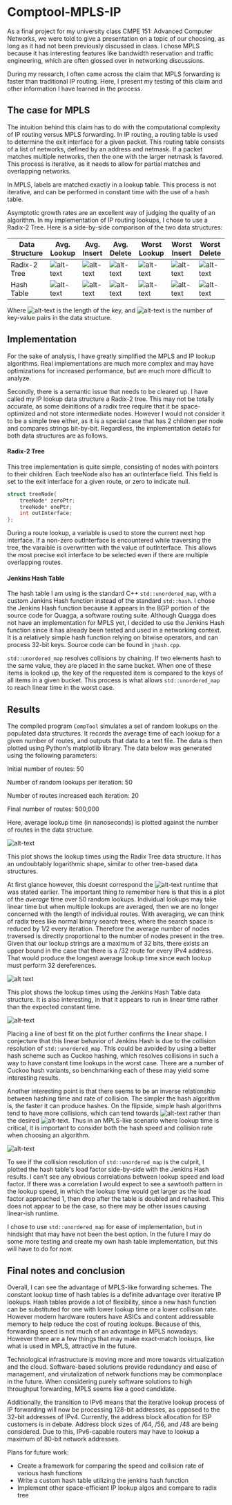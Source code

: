 # Comptool-MPLS-IP

As a final project for my university class CMPE 151: Advanced Computer Networks, we were told to give a presentation on a topic of our choosing, as long as it had not been previously discussed in class. I chose MPLS because it has interesting features like bandwidth reservation and traffic engineering, which are often glossed over in networking discussions.

During my research, I often came across the claim that MPLS forwarding is faster than traditional IP routing. Here, I present my testing of this claim and other information I have learned in the process.

## The case for MPLS

The intuition behind this claim has to do with the computational complexity of IP routing versus MPLS forwarding. In IP routing, a routing table is used to determine the exit interface for a given packet. This routing table consists of a list of networks, defined by an address and netmask. If a packet matches multiple networks, then the one with the larger netmask is favored. This process is iterative, as it needs to allow for partial matches and overlapping networks.

In MPLS, labels are matched exactly in a lookup table. This process is not iterative, and can be performed in constant time with the use of a hash table.

Asymptotic growth rates are an excellent way of judging the quality of an algorithm. In my implementation of IP routing lookups, I chose to use a Radix-2 Tree. Here is a side-by-side comparison of the two data structures:

Data Structure | Avg. Lookup   | Avg. Insert |Avg. Delete  | Worst Lookup | Worst Insert | Worst Delete 
-------------  | ------------- | ----------- | ----------- | ------------ | ------------ | ------------
Radix-2 Tree   |![alt-text](https://github.com/bradleypuckett/Comptool-MPLS-IP/blob/master/Images/O(k).png)|![alt-text](https://github.com/bradleypuckett/Comptool-MPLS-IP/blob/master/Images/O(k).png)|![alt-text](https://github.com/bradleypuckett/Comptool-MPLS-IP/blob/master/Images/O(k).png)|![alt-text](https://github.com/bradleypuckett/Comptool-MPLS-IP/blob/master/Images/O(k).png)|![alt-text](https://github.com/bradleypuckett/Comptool-MPLS-IP/blob/master/Images/O(k).png)|![alt-text](https://github.com/bradleypuckett/Comptool-MPLS-IP/blob/master/Images/O(k).png)
Hash Table     | ![alt-text](https://github.com/bradleypuckett/Comptool-MPLS-IP/blob/master/Images/O(1).png)|![alt-text](https://github.com/bradleypuckett/Comptool-MPLS-IP/blob/master/Images/O(1).png)|![alt-text](https://github.com/bradleypuckett/Comptool-MPLS-IP/blob/master/Images/O(1).png)|![alt-text](https://github.com/bradleypuckett/Comptool-MPLS-IP/blob/master/Images/O(n).png)|![alt-text](https://github.com/bradleypuckett/Comptool-MPLS-IP/blob/master/Images/O(n).png)|![alt-text](https://github.com/bradleypuckett/Comptool-MPLS-IP/blob/master/Images/O(n).png)

Where ![alt-text](https://github.com/bradleypuckett/Comptool-MPLS-IP/blob/master/Images/k.png) is the length of the key, and ![alt-text](https://github.com/bradleypuckett/Comptool-MPLS-IP/blob/master/Images/n.png) is the number of key-value pairs in the data structure.

## Implementation

For the sake of analysis, I have greatly simplified the MPLS and IP lookup algorithms. Real implementations are much more complex and may have optimizations for increased performance, but are much more difficult to analyze.

Secondly, there is a semantic issue that needs to be cleared up. I have called my IP lookup data structure a Radix-2 tree. This may not be totally accurate, as some deinitions of a radix tree require that it be space-optimized and not store intermediate nodes. However I would not consider it to be a simple tree either, as it is a special case that has 2 children per node and compares strings bit-by-bit. Regardless, the implementation details for both data structures are as follows.

#### Radix-2 Tree

This tree implementation is quite simple, consisting of nodes with pointers to their children. Each treeNode also has an outInterface field. This field is set to the exit interface for a given route, or zero to indicate null.
```cpp
struct treeNode{
    treeNode* zeroPtr;
    treeNode* onePtr;
    int outInterface;
};
```
During a route lookup, a variable is used to store the current next hop interface. If a non-zero outInterface is encountered while traversing the tree, the varaible is overwritten with the value of outInterface. This allows the most precise exit interface to be selected even if there are multiple overlapping routes.

#### Jenkins Hash Table

The hash table I am using is the standard C++ `std::unordered_map`, with a custom Jenkins Hash function instead of the standard `std::hash`. I chose the Jenkins Hash function because it appears in the BGP portion of the source code for Quagga, a software routing suite. Although Quagga does not have an implementation for MPLS yet, I decided to use the Jenkins Hash function since it has already been tested and used in a networking context. It is a relatively simple hash function relying on bitwise operators, and can process 32-bit keys. Source code can be found in `jhash.cpp`.

`std::unordered_map` resolves collisions by chaining. If two elements hash to the same value, they are placed in the same bucket. When one of these items is looked up, the key of the requested item is compared to the keys of all items in a given bucket. This process is what allows `std::unordered_map` to reach linear time in the worst case.

## Results

The compiled program `CompTool` simulates a set of random lookups on the populated data structures. It records the average time of each lookup for a given number of routes, and outputs that data to a text file. The data is then plotted using Python's matplotlib library. The data below was generated using the following parameters:

Initial number of routes: 50

Number of random lookups per iteration: 50

Number of routes increased each iteration: 20

Final number of routes: 500,000

Here, average lookup time (in nanoseconds) is plotted against the number of routes in the data structure.

![alt-text](https://github.com/bradleypuckett/Comptool-MPLS-IP/blob/master/Images/rtree500k.png)

This plot shows the lookup times using the Radix Tree data structure. It has an undoubtably logarithmic shape, similar to other tree-based data structures.

At first glance however, this doesnt correspond the ![alt-text](https://github.com/bradleypuckett/Comptool-MPLS-IP/blob/master/Images/O(k).png) runtime that was stated earlier. The important thing to remember here is that this is a plot of the *average* time over 50 random lookups. Individual lookups may take linear time but when multiple lookups are averaged, then we are no longer concerned with the length of individual routes. With averaging, we can think of radix trees like normal binary search trees, where the search space is reduced by 1/2 every iteration. Therefore the average number of nodes traversed is directly proportional to the number of nodes present in the tree. Given that our lookup strings are a maximum of 32 bits, there exists an upper bound in the case that there is a /32 route for every IPv4 address. That would produce the longest average lookup time since each lookup must perform 32 dereferences.


![alt text](https://github.com/bradleypuckett/Comptool-MPLS-IP/blob/master/Images/jhash500k.png "Jenkins Hash w/500k routes")

This plot shows the lookup times using the Jenkins Hash Table data structure. It is also interesting, in that it appears to run in linear time rather than the expected constant time.  


![alt-text](https://github.com/bradleypuckett/Comptool-MPLS-IP/blob/master/Images/jhash500k-linreg.png)

Placing a line of best fit on the plot further confirms the linear shape. I conjecture that this linear behavior of Jenkins Hash is due to the collision resolution of `std::unordered_map`. This could be avoided by using a better hash scheme such as Cuckoo hashing, which resolves collisions in such a way to have constant time lookups in the worst case. There are a number of Cuckoo hash variants, so benchmarking each of these may yield some interesting results.

Another interesting point is that there seems to be an inverse relationship between hashing time and rate of collision. The simpler the hash algorithm is, the faster it can produce hashes. On the flipside, simple hash algorithms tend to have more collisions, which can tend towards ![alt-text](https://github.com/bradleypuckett/Comptool-MPLS-IP/blob/master/Images/O(n).png) rather than the desired ![alt-text](https://github.com/bradleypuckett/Comptool-MPLS-IP/blob/master/Images/O(1).png). Thus in an MPLS-like scenario where lookup time is critical, it is important to consider both the hash speed and collision rate when choosing an algorithm.


![alt-text](https://github.com/bradleypuckett/Comptool-MPLS-IP/blob/master/Images/jhash-loadfactor.png)

To see if the collision resolution of `std::unordered_map` is the culprit, I plotted the hash table's load factor side-by-side with the Jenkins Hash results. I can't see any obvious correlations between lookup speed and load factor. If there was a correlation I would expect to see a sawtooth pattern in the lookup speed, in which the lookup time would get larger as the load factor approached 1, then drop after the table is doubled and rehashed. This does not appear to be the case, so there may be other issues causing linear-ish runtime.

I chose to use `std::unordered_map` for ease of implementation, but in hindsight that may have not been the best option. In the future I may do some more testing and create my own hash table implementation, but this will have to do for now. 


## Final notes and conclusion

Overall, I can see the advantage of MPLS-like forwarding schemes. The constant lookup time of hash tables is a definite advantage over iterative IP lookups. Hash tables provide a lot of flexibility, since a new hash function can be substituted for one with lower lookup time or a lower collision rate. However modern hardware routers have ASICs and content addressable memory to help reduce the cost of routing lookups. Because of this, forwarding speed is not much of an advantage in MPLS nowadays. However there are a few things that may make exact-match lookups, like what is used in MPLS, attractive in the future.

Technological infrastructure is moving more and more towards virtualization and the cloud. Software-based solutions provide redundancy and ease of management, and virutalization of network functions may be commonplace in the future. When considering purely software solutions to high throughput forwarding, MPLS seems like a good candidate.

Additionally, the transition to IPv6 means that the iterative lookup process of IP forwarding will now be processing 128-bit addresses, as opposed to the 32-bit addresses of IPv4. Currently, the address block allocation for ISP customers is in debate. Address block sizes of /64, /56, and /48 are being considered. Due to this, IPv6-capable routers may have to lookup a maximum of 80-bit network addresses.

Plans for future work:

  * Create a framework for comparing the speed and collision rate of various hash functions
  * Write a custom hash table utilizing the jenkins hash function
  * Implement other space-efficient IP lookup algos and compare to radix tree
